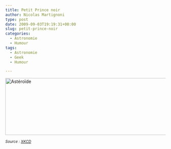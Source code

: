```yaml
---
title: Petit Prince noir
author: Nicolas Martignoni
type: post
date: 2009-09-03T19:19:31+00:00
slug: petit-prince-noir
categories:
  - Astronomie
  - Humour
tags:
  - Astronomie
  - Geek
  - Humour

---
```

<img class="alignnone" title="Astéroïde" src="https://imgs.xkcd.com/comics/asteroid.png" alt="Astéroïde" width="644" height="179" />

_<small>Source : <a href="https://xkcd.com/618/">XKCD</a></small>_

<!--more-->
